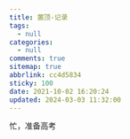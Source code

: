 ```yaml
---
title: 置顶-记录
tags:
  - null
categories:
  - null
comments: true
sitemap: true
abbrlink: cc4d5834
sticky: 100
date: 2021-10-02 16:20:24
updated: 2024-03-03 11:32:00
---
```


忙，准备高考

<!-- more -->
